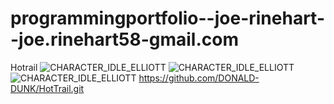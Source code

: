# programmingportfolio--joe-rinehart--joe.rinehart58-gmail.com

Hotrail
![CHARACTER_IDLE_ELLIOTT](https://github.com/joeiscool1/programmingportfolio--joe-rinehart--joe.rinehart58-gmail.com/assets/142921802/c148113a-fc5f-446a-90d4-05d081190a95)
![CHARACTER_IDLE_ELLIOTT](https://github.com/joeiscool1/programmingportfolio--joe-rinehart--joe.rinehart58-gmail.com/assets/142921802/c148113a-fc5f-446a-90d4-05d081190a95)
![CHARACTER_IDLE_ELLIOTT](https://github.com/joeiscool1/programmingportfolio--joe-rinehart--joe.rinehart58-gmail.com/assets/142921802/c148113a-fc5f-446a-90d4-05d081190a95)
https://github.com/DONALD-DUNK/HotTrail.git
